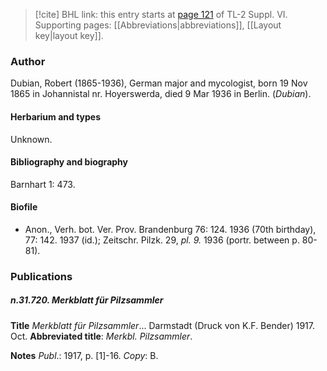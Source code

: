 > [!cite] BHL link: this entry starts at [page 121](https://www.biodiversitylibrary.org/item/103835#page/131/mode/1up) of TL-2 Suppl. VI.
> Supporting pages: [[Abbreviations|abbreviations]], [[Layout key|layout key]].

### Author

Dubian, Robert (1865-1936), German major and mycologist, born 19 Nov 1865 in Johannistal nr. Hoyerswerda, died 9 Mar 1936 in Berlin. (*Dubian*).

#### Herbarium and types

Unknown.

#### Bibliography and biography

Barnhart 1: 473.

#### Biofile

- Anon., Verh. bot. Ver. Prov. Brandenburg 76: 124. 1936 (70th birthday), 77: 142. 1937 (id.); Zeitschr. Pilzk. 29, *pl. 9.* 1936 (portr. between p. 80-81).

### Publications

##### n.31.720. Merkblatt für Pilzsammler

**Title**
*Merkblatt für Pilzsammler*... Darmstadt (Druck von K.F. Bender) 1917. Oct.
**Abbreviated title**: *Merkbl. Pilzsammler*.

**Notes**
*Publ*.: 1917, p. \[1\]-16. *Copy*: B.


